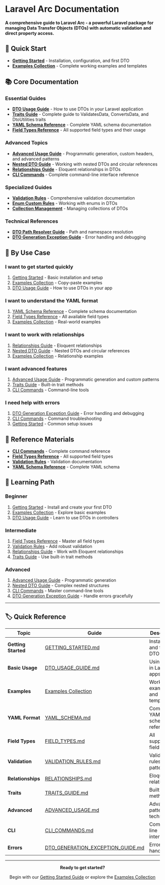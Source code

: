 # Laravel Arc Documentation

**A comprehensive guide to Laravel Arc - a powerful Laravel package for managing Data Transfer Objects (DTOs) with automatic validation and direct property access.**

## 🚀 Quick Start

- **[Getting Started](GETTING_STARTED.md)** - Installation, configuration, and first DTO
- **[Examples Collection](../examples/README.md)** - Complete working examples and templates

## 📚 Core Documentation

### Essential Guides
- **[DTO Usage Guide](DTO_USAGE_GUIDE.md)** - How to use DTOs in your Laravel application
- **[Traits Guide](TRAITS_GUIDE.md)** - Complete guide to ValidatesData, ConvertsData, and DtoUtilities traits
- **[YAML Schema Reference](YAML_SCHEMA.md)** - Complete YAML schema documentation
- **[Field Types Reference](FIELD_TYPES.md)** - All supported field types and their usage

### Advanced Topics
- **[Advanced Usage Guide](ADVANCED_USAGE.md)** - Programmatic generation, custom headers, and advanced patterns
- **[Nested DTO Guide](NESTED_DTO_GUIDE.md)** - Working with nested DTOs and circular references
- **[Relationships Guide](RELATIONSHIPS.md)** - Eloquent relationships in DTOs
- **[CLI Commands](CLI_COMMANDS.md)** - Complete command-line interface reference

### Specialized Guides
- **[Validation Rules](VALIDATION_RULES.md)** - Comprehensive validation documentation
- **[Enum Custom Rules](ENUM_CUSTOM_RULES.md)** - Working with enums in DTOs
- **[Collection Management](COLLECTION_MANAGEMENT.md)** - Managing collections of DTOs

### Technical References
- **[DTO Path Resolver Guide](DTO_PATH_RESOLVER_GUIDE.md)** - Path and namespace resolution
- **[DTO Generation Exception Guide](DTO_GENERATION_EXCEPTION_GUIDE.md)** - Error handling and debugging

## 🎯 By Use Case

### **I want to get started quickly**
1. [Getting Started](GETTING_STARTED.md) - Basic installation and setup
2. [Examples Collection](../examples/README.md) - Copy-paste examples
3. [DTO Usage Guide](DTO_USAGE_GUIDE.md) - How to use DTOs in your app

### **I want to understand the YAML format**
1. [YAML Schema Reference](YAML_SCHEMA.md) - Complete schema documentation
2. [Field Types Reference](FIELD_TYPES.md) - All available field types
3. [Examples Collection](../examples/README.md) - Real-world examples

### **I want to work with relationships**
1. [Relationships Guide](RELATIONSHIPS.md) - Eloquent relationships
2. [Nested DTO Guide](NESTED_DTO_GUIDE.md) - Nested DTOs and circular references
3. [Examples Collection](../examples/README.md) - Relationship examples

### **I want advanced features**
1. [Advanced Usage Guide](ADVANCED_USAGE.md) - Programmatic generation and custom patterns
2. [Traits Guide](TRAITS_GUIDE.md) - Built-in trait methods
3. [CLI Commands](CLI_COMMANDS.md) - Command-line tools

### **I need help with errors**
1. [DTO Generation Exception Guide](DTO_GENERATION_EXCEPTION_GUIDE.md) - Error handling and debugging
2. [CLI Commands](CLI_COMMANDS.md) - Command troubleshooting
3. [Getting Started](GETTING_STARTED.md) - Common setup issues

## 🔧 Reference Materials

- **[CLI Commands](CLI_COMMANDS.md)** - Complete command reference
- **[Field Types Reference](FIELD_TYPES.md)** - All supported field types
- **[Validation Rules](VALIDATION_RULES.md)** - Validation documentation
- **[YAML Schema Reference](YAML_SCHEMA.md)** - Complete YAML schema

## 📖 Learning Path

### **Beginner**
1. [Getting Started](GETTING_STARTED.md) - Install and create your first DTO
2. [Examples Collection](../examples/README.md) - Explore basic examples
3. [DTO Usage Guide](DTO_USAGE_GUIDE.md) - Learn to use DTOs in controllers

### **Intermediate**
1. [Field Types Reference](FIELD_TYPES.md) - Master all field types
2. [Validation Rules](VALIDATION_RULES.md) - Add robust validation
3. [Relationships Guide](RELATIONSHIPS.md) - Work with Eloquent relationships
4. [Traits Guide](TRAITS_GUIDE.md) - Use built-in trait methods

### **Advanced**
1. [Advanced Usage Guide](ADVANCED_USAGE.md) - Programmatic generation
2. [Nested DTO Guide](NESTED_DTO_GUIDE.md) - Complex nested structures
3. [CLI Commands](CLI_COMMANDS.md) - Master command-line tools
4. [DTO Generation Exception Guide](DTO_GENERATION_EXCEPTION_GUIDE.md) - Handle errors gracefully

---

## 🏷️ Quick Reference

| Topic | Guide | Description |
|-------|-------|-------------|
| **Getting Started** | [GETTING_STARTED.md](GETTING_STARTED.md) | Installation and first DTO |
| **Basic Usage** | [DTO_USAGE_GUIDE.md](DTO_USAGE_GUIDE.md) | Using DTOs in Laravel apps |
| **Examples** | [Examples Collection](../examples/README.md) | Working examples and templates |
| **YAML Format** | [YAML_SCHEMA.md](YAML_SCHEMA.md) | Complete YAML schema reference |
| **Field Types** | [FIELD_TYPES.md](FIELD_TYPES.md) | All supported field types |
| **Validation** | [VALIDATION_RULES.md](VALIDATION_RULES.md) | Validation rules and patterns |
| **Relationships** | [RELATIONSHIPS.md](RELATIONSHIPS.md) | Eloquent relationships |
| **Traits** | [TRAITS_GUIDE.md](TRAITS_GUIDE.md) | Built-in trait methods |
| **Advanced** | [ADVANCED_USAGE.md](ADVANCED_USAGE.md) | Advanced patterns and techniques |
| **CLI** | [CLI_COMMANDS.md](CLI_COMMANDS.md) | Command-line interface |
| **Errors** | [DTO_GENERATION_EXCEPTION_GUIDE.md](DTO_GENERATION_EXCEPTION_GUIDE.md) | Error handling |

---

<div align="center">
  <p><strong>Ready to get started?</strong></p>
  <p>Begin with our <a href="GETTING_STARTED.md">Getting Started Guide</a> or explore the <a href="../examples/README.md">Examples Collection</a></p>
</div>
